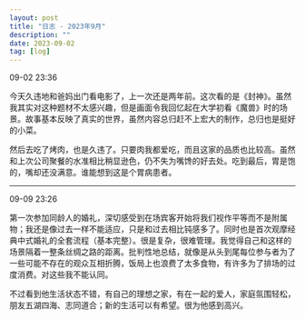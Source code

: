 ```yaml
---
layout: post
title: "日志 - 2023年9月"
description: ""
date: 2023-09-02
tag: [log]
---
```

09-02 23:36

今天久违地和爸妈出门看电影了，上一次还是两年前。这次看的是《封神》。虽然我其实对这种题材不太感兴趣，但是画面令我回忆起在大学初看《魔兽》时的场景。故事基本反映了真实的世界，虽然内容总归赶不上宏大的制作，总归也是挺好的小菜。

然后去吃了烤肉，也是久违了。只要肉我都爱吃，而且这家的品质也比较高。虽然和上次公司聚餐的水准相比稍显逊色，仍不失为嘴馋的好去处。吃到最后，胃是饱的，嘴却还没满意。谁能想到这是个胃病患者。

---
09-09 23:26

第一次参加同龄人的婚礼，深切感受到在场宾客开始将我们视作平等而不是附属物；我还是像过去一样不能适应，只是和过去相比钝感多了。同时也是首次观摩经典中式婚礼的全套流程（基本完整）。很是复杂，很难管理。我觉得自己和这样的场景隔着一整条丝绸之路的距离。批判性地总结，就像是从头到尾每位参与者为了一些可能不存在的观众互相折腾，饭局上也浪费了太多食物，有许多为了排场的过度消费。对这些我不能认同。

不过看到他生活状态不错，有自己的理想之家，有在一起的爱人，家庭氛围轻松，朋友五湖四海、志同道合；新的生活可以有希望。很为他感到高兴。